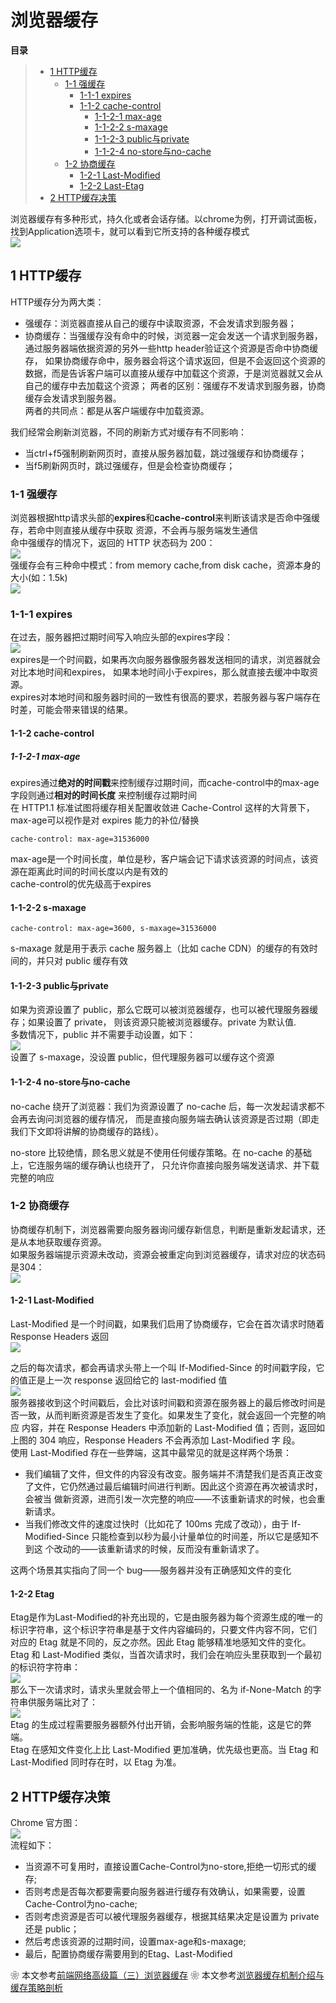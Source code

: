 # 浏览器缓存

**目录**
> * [1 HTTP缓存](#1-HTTP缓存)
>   * [1-1 强缓存](#1-1-强缓存)
>       * [1-1-1 expires](#1-1-1-expires)
>       * [1-1-2 cache-control](#1-1-2-cache-control)
>           * [1-1-2-1 max-age](#1-1-2-1-max-age)
>           * [1-1-2-2 s-maxage](#1-1-2-2-maxage)
>           * [1-1-2-3 public与private](#1-1-2-3-public与private)
>           * [1-1-2-4 no-store与no-cache](#1-1-2-4-no-store与no-cache)
>   * [1-2 协商缓存](#1-2-协商缓存)
>       * [1-2-1 Last-Modified](#1-2-1-Last-Modified)
>       * [1-2-2 Last-Etag](#1-2-2-Last-Etag)
> * [2 HTTP缓存决策](#2-HTTP缓存决策)

浏览器缓存有多种形式，持久化或者会话存储。以chrome为例，打开调试面板，找到Application选项卡，就可以看到它所支持的各种缓存模式<br>
![](./image/16221715671463.png)<br>

## 1 HTTP缓存
HTTP缓存分为两大类：
* 强缓存：浏览器直接从自己的缓存中读取资源，不会发请求到服务器；
* 协商缓存：当强缓存没有命中的时候，浏览器一定会发送一个请求到服务器，通过服务器端依据资源的另外一些http header验证这个资源是否命中协商缓存，
  如果协商缓存命中，服务器会将这个请求返回，但是不会返回这个资源的数据，而是告诉客户端可以直接从缓存中加载这个资源，于是浏览器就又会从自己的缓存中去加载这个资源；
两者的区别：强缓存不发请求到服务器，协商缓存会发请求到服务器。<br>
两者的共同点：都是从客户端缓存中加载资源。<br>

我们经常会刷新浏览器，不同的刷新方式对缓存有不同影响：
* 当ctrl+f5强制刷新网页时，直接从服务器加载，跳过强缓存和协商缓存；
* 当f5刷新网页时，跳过强缓存，但是会检查协商缓存；

### 1-1 强缓存
浏览器根据http请求头部的**expires**和**cache-control**来判断该请求是否命中强缓存，若命中则直接从缓存中获取
资源，不会再与服务端发生通信<br>
命中强缓存的情况下，返回的 HTTP 状态码为 200：<br>
![](./image/16224269318073.png)<br>
强缓存会有三种命中模式：from memory cache,from disk cache，资源本身的大小(如：1.5k)<br>
![](./image/1622442622.png)


### 1-1-1 expires
在过去，服务器把过期时间写入响应头部的expires字段：<br>
![](./image/16221803193427.png)<br>
expires是一个时间戳，如果再次向服务器像服务器发送相同的请求，浏览器就会对比本地时间和expires，
如果本地时间小于expires，那么就直接去缓冲中取资源。<br>
expires对本地时间和服务器时间的一致性有很高的要求，若服务器与客户端存在时差，可能会带来错误的结果。

#### 1-1-2 cache-control

##### 1-1-2-1 max-age
expires通过**绝对的时间戳**来控制缓存过期时间，而cache-control中的max-age字段则通过**相对的时间长度**
来控制缓存过期时间<br>
在 HTTP1.1 标准试图将缓存相关配置收敛进 Cache-Control 这样的大背景下， max-age可以视作是对 expires 
能力的补位/替换
```
cache-control: max-age=31536000
```
max-age是一个时间长度，单位是秒，客户端会记下请求该资源的时间点，该资源在距离此时间的时间长度以内是有效的<br>
cache-control的优先级高于expires

#### 1-1-2-2 s-maxage
```
cache-control: max-age=3600, s-maxage=31536000
```
s-maxage 就是用于表示 cache 服务器上（比如 cache CDN）的缓存的有效时间的，并只对 public 缓存有效

#### 1-1-2-3 public与private
如果为资源设置了 public，那么它既可以被浏览器缓存，也可以被代理服务器缓存；如果设置了 private，
则该资源只能被浏览器缓存。private 为默认值.<br>
多数情况下，public 并不需要手动设置，如下：<br>
![](./image/16221848096562.png)<br>
设置了 s-maxage，没设置 public，但代理服务器可以缓存这个资源

#### 1-1-2-4 no-store与no-cache
no-cache 绕开了浏览器：我们为资源设置了 no-cache 后，每一次发起请求都不会再去询问浏览器的缓存情况，
而是直接向服务端去确认该资源是否过期（即走我们下文即将讲解的协商缓存的路线）。<br>

no-store 比较绝情，顾名思义就是不使用任何缓存策略。在 no-cache 的基础上，它连服务端的缓存确认也绕开了，
只允许你直接向服务端发送请求、并下载完整的响应

### 1-2 协商缓存
协商缓存机制下，浏览器需要向服务器询问缓存新信息，判断是重新发起请求，还是从本地获取缓存资源。<br>
如果服务器端提示资源未改动，资源会被重定向到浏览器缓存，请求对应的状态码是304：<br>
![](./image/1622427059(1).png)

#### 1-2-1 Last-Modified
Last-Modified 是一个时间戳，如果我们启用了协商缓存，它会在首次请求时随着 Response Headers 返回<br>
![](./image/1622427308(1).png)<br>

之后的每次请求，都会再请求头带上一个叫 If-Modified-Since 的时间戳字段，它的值正是上一次 response 
返回给它的 last-modified 值<br>
![](./image/1622427354(1).png)<br>
服务器接收到这个时间戳后，会比对该时间戳和资源在服务器上的最后修改时间是否一致，从而判断资源是否发生了变化。如果发生了变化，就会返回一个完整的响应
内容，并在 Response Headers 中添加新的 Last-Modified 值；否则，返回如上图的 304 响应，Response Headers 不会再添加 Last-Modified 字
段。<br>
使用 Last-Modified 存在一些弊端，这其中最常见的就是这样两个场景：
* 我们编辑了文件，但文件的内容没有改变。服务端并不清楚我们是否真正改变了文件，它仍然通过最后编辑时间进行判断。因此这个资源在再次被请求时，会被当
  做新资源，进而引发一次完整的响应——不该重新请求的时候，也会重新请求。
* 当我们修改文件的速度过快时（比如花了 100ms 完成了改动），由于 If-Modified-Since 只能检查到以秒为最小计量单位的时间差，所以它是感知不到这
  个改动的——该重新请求的时候，反而没有重新请求了。
  
这两个场景其实指向了同一个 bug——服务器并没有正确感知文件的变化

#### 1-2-2 Etag 
Etag是作为Last-Modified的补充出现的，它是由服务器为每个资源生成的唯一的标识字符串，这个标识字符串是基于文件内容编码的，只要文件内容不同，它们
对应的 Etag 就是不同的，反之亦然。因此 Etag 能够精准地感知文件的变化。<br>
Etag 和 Last-Modified 类似，当首次请求时，我们会在响应头里获取到一个最初的标识符字符串：<br>
![](./image/1622427658(1).png)<br>
那么下一次请求时，请求头里就会带上一个值相同的、名为 if-None-Match 的字符串供服务端比对了：<br>
![](./image/1622427744(1).png)<br>
Etag 的生成过程需要服务器额外付出开销，会影响服务端的性能，这是它的弊端。<br>
Etag 在感知文件变化上比 Last-Modified 更加准确，优先级也更高。当 Etag 和 Last-Modified 同时存在时，以 Etag 为准。

## 2 HTTP缓存决策
Chrome 官方图：<br>
![](./image/1622428346(1).png)<br>
流程如下：
* 当资源不可复用时，直接设置Cache-Control为no-store,拒绝一切形式的缓存;
* 否则考虑是否每次都要需要向服务器进行缓存有效确认，如果需要，设置Cache-Control为no-cache;
* 否则考虑资源是否可以被代理服务器缓存，根据其结果决定是设置为 private 还是 public；
* 然后考虑该资源的过期时间，设置max-age和s-maxage;
* 最后，配置协商缓存需要用到的Etag、Last-Modified

❀ 本文参考[前端网络高级篇（三）浏览器缓存](https://www.jianshu.com/p/82ddd017f79a)
❀ 本文参考[浏览器缓存机制介绍与缓存策略剖析](https://juejin.cn/book/6844733750048210957/section/6844733750106931214)